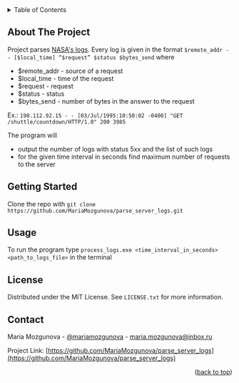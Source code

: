<div id="top"></div>

<!-- TABLE OF CONTENTS -->
<details>
  <summary>Table of Contents</summary>
  <ol>
    <li>
      <a href="#about-the-project">About The Project</a>
    </li>
    <li>
      <a href="#getting-started">Getting Started</a>
    </li>
    <li><a href="#usage">Usage</a></li>
    <li><a href="#license">License</a></li>
    <li><a href="#contact">Contact</a></li>
  </ol>
</details>



<!-- ABOUT THE PROJECT -->
## About The Project

Project parses [NASA's logs](https://drive.google.com/file/d/1jjzMocc0Rn9TqkK_51Oo93Fy78KYnm2i/view). Every log is given in the format `$remote_addr - - [$local_time] “$request” $status $bytes_send` where
* $remote_addr - source of a request
* $local_time - time of the request
* $request - request
* $status - status
* $bytes_send - number of bytes in the answer to the request

Ex.: `198.112.92.15 - - [03/Jul/1995:10:50:02 -0400] "GET /shuttle/countdown/HTTP/1.0" 200 3985`

The program will
* output the number of logs with status 5xx and the list of such logs
* for the given time interval in seconds find maximum number of requests to the server



<!-- GETTING STARTED -->
## Getting Started

Clone the repo with `git clone https://github.com/MariaMozgunova/parse_server_logs.git`



<!-- USAGE EXAMPLES -->
## Usage

To run the program type `process_logs.exe <time_interval_in_seconds> <path_to_logs_file>` in the terminal



<!-- LICENSE -->
## License

Distributed under the MIT License. See `LICENSE.txt` for more information.



<!-- CONTACT -->
## Contact

Maria Mozgunova - [@mariamozgunova](https://t.me/mariamozgunova) - maria.mozgunova@inbox.ru

Project Link: [https://github.com/MariaMozgunova/parse_server_logs](https://github.com/MariaMozgunova/parse_server_logs)

<p align="right">(<a href="#top">back to top</a>)</p>
